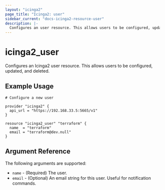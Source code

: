 ```yaml
---
layout: "icinga2"
page_title: "Icinga2: user"
sidebar_current: "docs-icinga2-resource-user"
description: |-
  Configures an user resource. This allows users to be configured, updated and deleted.
---
```


# icinga2\_user

Configures an Icinga2 user resource. This allows users to be configured, updated,
and deleted.

## Example Usage

```hcl
# Configure a new user

provider "icinga2" {
  api_url = "https://192.168.33.5:5665/v1"
}

resource "icinga2_user" "terraform" {
  name  = "terraform"
  email = "terraform@dev.null" 
}
```

## Argument Reference

The following arguments are supported:

* `name`  - (Required) The user.
* `email` - (Optional) An email string for this user. Useful for notification commands.
